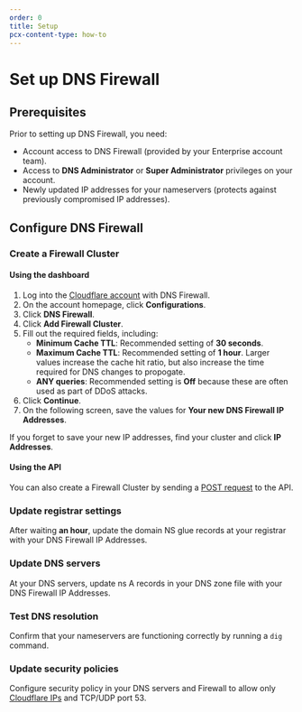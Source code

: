 ```yaml
---
order: 0
title: Setup
pcx-content-type: how-to
---
```


# Set up DNS Firewall

## Prerequisites

Prior to setting up DNS Firewall, you need:

- Account access to DNS Firewall (provided by your Enterprise account team).
- Access to **DNS Administrator** or **Super Administrator** privileges on your account.
- Newly updated IP addresses for your nameservers (protects against previously compromised IP addresses).

## Configure DNS Firewall

### Create a Firewall Cluster

#### Using the dashboard

1. Log into the [Cloudflare account](https://dash.cloudflare.com) with DNS Firewall.
1. On the account homepage, click **Configurations**.
1. Click **DNS Firewall**.
1. Click **Add Firewall Cluster**.
1. Fill out the required fields, including:
    - **Minimum Cache TTL**: Recommended setting of **30 seconds**.
    - **Maximum Cache TTL**: Recommended setting of **1 hour**. Larger values increase the cache hit ratio, but also increase the time required for DNS changes to propogate.
    - **ANY queries**: Recommended setting is **Off** because these are often used as part of DDoS attacks.
1. Click **Continue**.
1. On the following screen, save the values for **Your new DNS Firewall IP Addresses**.

<Aside type="note" header="Note:">

If you forget to save your new IP addresses, find your cluster and click **IP Addresses**.

</Aside>

#### Using the API

You can also create a Firewall Cluster by sending a [POST request](https://api.cloudflare.com/#dns-firewall-create-dns-firewall-cluster) to the API.

### Update registrar settings

After waiting **an hour**, update the domain NS glue records at your registrar with your DNS Firewall IP Addresses.

### Update DNS servers

At your DNS servers, update ns A records in your DNS zone file with your DNS Firewall IP Addresses.

### Test DNS resolution

Confirm that your nameservers are functioning correctly by running a `dig` command.

### Update security policies

Configure security policy in your DNS servers and Firewall to allow only [Cloudflare IPs](https://cloudflare.com/ips) and TCP/UDP port 53.